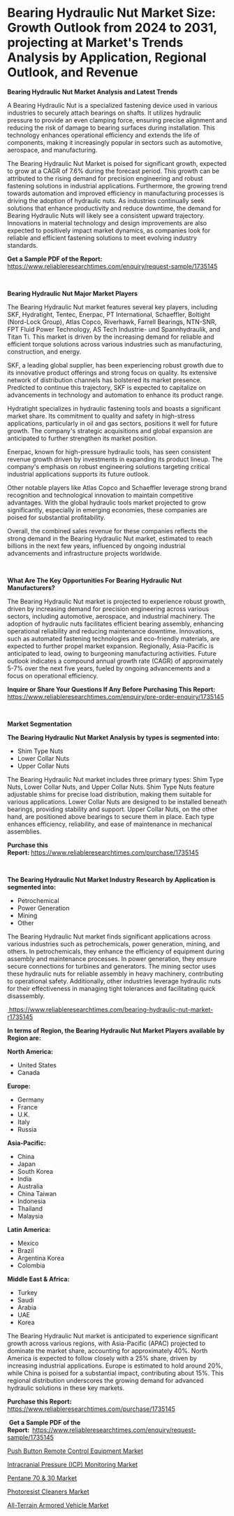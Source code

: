 <p><h1>Bearing Hydraulic Nut Market Size: Growth Outlook from 2024 to 2031, projecting at Market's Trends Analysis by Application, Regional Outlook, and Revenue</h1></p><p><strong>Bearing Hydraulic Nut Market Analysis and Latest Trends</strong></p>
<p><p>A Bearing Hydraulic Nut is a specialized fastening device used in various industries to securely attach bearings on shafts. It utilizes hydraulic pressure to provide an even clamping force, ensuring precise alignment and reducing the risk of damage to bearing surfaces during installation. This technology enhances operational efficiency and extends the life of components, making it increasingly popular in sectors such as automotive, aerospace, and manufacturing.</p><p>The Bearing Hydraulic Nut Market is poised for significant growth, expected to grow at a CAGR of 7.6% during the forecast period. This growth can be attributed to the rising demand for precision engineering and robust fastening solutions in industrial applications. Furthermore, the growing trend towards automation and improved efficiency in manufacturing processes is driving the adoption of hydraulic nuts. As industries continually seek solutions that enhance productivity and reduce downtime, the demand for Bearing Hydraulic Nuts will likely see a consistent upward trajectory. Innovations in material technology and design improvements are also expected to positively impact market dynamics, as companies look for reliable and efficient fastening solutions to meet evolving industry standards.</p></p>
<p><strong>Get a Sample PDF of the Report:&nbsp;</strong> <a href="https://www.reliableresearchtimes.com/enquiry/request-sample/1735145?utm_campaign=1266&utm_medium=2&utm_source=Github&utm_content=ia&utm_term=13102024&utm_id=bearing-hydraulic-nut">https://www.reliableresearchtimes.com/enquiry/request-sample/1735145</a></p>
<p>&nbsp;</p>
<p><strong>Bearing Hydraulic Nut Major Market Players</strong></p>
<p><p>The Bearing Hydraulic Nut market features several key players, including SKF, Hydratight, Tentec, Enerpac, PT International, Schaeffler, Boltight (Nord-Lock Group), Atlas Copco, Riverhawk, Farrell Bearings, NTN-SNR, FPT Fluid Power Technology, AS Tech Industrie- und Spannhydraulik, and Titan Ti. This market is driven by the increasing demand for reliable and efficient torque solutions across various industries such as manufacturing, construction, and energy.</p><p>SKF, a leading global supplier, has been experiencing robust growth due to its innovative product offerings and strong focus on quality. Its extensive network of distribution channels has bolstered its market presence. Predicted to continue this trajectory, SKF is expected to capitalize on advancements in technology and automation to enhance its product range.</p><p>Hydratight specializes in hydraulic fastening tools and boasts a significant market share. Its commitment to quality and safety in high-stress applications, particularly in oil and gas sectors, positions it well for future growth. The company's strategic acquisitions and global expansion are anticipated to further strengthen its market position.</p><p>Enerpac, known for high-pressure hydraulic tools, has seen consistent revenue growth driven by investments in expanding its product lineup. The company's emphasis on robust engineering solutions targeting critical industrial applications supports its future outlook.</p><p>Other notable players like Atlas Copco and Schaeffler leverage strong brand recognition and technological innovation to maintain competitive advantages. With the global hydraulic tools market projected to grow significantly, especially in emerging economies, these companies are poised for substantial profitability.</p><p>Overall, the combined sales revenue for these companies reflects the strong demand in the Bearing Hydraulic Nut market, estimated to reach billions in the next few years, influenced by ongoing industrial advancements and infrastructure projects worldwide.</p></p>
<p>&nbsp;</p>
<p><strong>What Are The Key Opportunities For Bearing Hydraulic Nut Manufacturers?</strong></p>
<p><p>The Bearing Hydraulic Nut market is projected to experience robust growth, driven by increasing demand for precision engineering across various sectors, including automotive, aerospace, and industrial machinery. The adoption of hydraulic nuts facilitates efficient bearing assembly, enhancing operational reliability and reducing maintenance downtime. Innovations, such as automated fastening technologies and eco-friendly materials, are expected to further propel market expansion. Regionally, Asia-Pacific is anticipated to lead, owing to burgeoning manufacturing activities. Future outlook indicates a compound annual growth rate (CAGR) of approximately 5-7% over the next five years, fueled by ongoing advancements and a focus on operational efficiency.</p></p>
<p><strong>Inquire or Share Your Questions If Any Before Purchasing This Report:</strong> <a href="https://www.reliableresearchtimes.com/enquiry/pre-order-enquiry/1735145?utm_campaign=1266&utm_medium=2&utm_source=Github&utm_content=ia&utm_term=13102024&utm_id=bearing-hydraulic-nut">https://www.reliableresearchtimes.com/enquiry/pre-order-enquiry/1735145</a></p>
<p>&nbsp;</p>
<p><strong>Market Segmentation</strong></p>
<p><strong>The Bearing Hydraulic Nut Market Analysis by types is segmented into:</strong></p>
<p><ul><li>Shim Type Nuts</li><li>Lower Collar Nuts</li><li>Upper Collar Nuts</li></ul></p>
<p><p>The Bearing Hydraulic Nut market includes three primary types: Shim Type Nuts, Lower Collar Nuts, and Upper Collar Nuts. Shim Type Nuts feature adjustable shims for precise load distribution, making them suitable for various applications. Lower Collar Nuts are designed to be installed beneath bearings, providing stability and support. Upper Collar Nuts, on the other hand, are positioned above bearings to secure them in place. Each type enhances efficiency, reliability, and ease of maintenance in mechanical assemblies.</p></p>
<p><strong>Purchase this Report:&nbsp;</strong><a href="https://www.reliableresearchtimes.com/purchase/1735145?utm_campaign=1266&utm_medium=2&utm_source=Github&utm_content=ia&utm_term=13102024&utm_id=bearing-hydraulic-nut">https://www.reliableresearchtimes.com/purchase/1735145</a></p>
<p>&nbsp;</p>
<p><strong>The Bearing Hydraulic Nut Market Industry Research by Application is segmented into:</strong></p>
<p><ul><li>Petrochemical</li><li>Power Generation</li><li>Mining</li><li>Other</li></ul></p>
<p><p>The Bearing Hydraulic Nut market finds significant applications across various industries such as petrochemicals, power generation, mining, and others. In petrochemicals, they enhance the efficiency of equipment during assembly and maintenance processes. In power generation, they ensure secure connections for turbines and generators. The mining sector uses these hydraulic nuts for reliable assembly in heavy machinery, contributing to operational safety. Additionally, other industries leverage hydraulic nuts for their effectiveness in managing tight tolerances and facilitating quick disassembly.</p></p>
<p><a href="https://www.reliableresearchtimes.com/bearing-hydraulic-nut-market-r1735145?utm_campaign=1266&utm_medium=2&utm_source=Github&utm_content=ia&utm_term=13102024&utm_id=bearing-hydraulic-nut">&nbsp;https://www.reliableresearchtimes.com/bearing-hydraulic-nut-market-r1735145</a></p>
<p><strong>In terms of Region, the Bearing Hydraulic Nut Market Players available by Region are:</strong></p>
<p>
    <p> <strong> North America: </strong>
        <ul>
            <li>United States</li>
            <li>Canada</li>
        </ul>
        </p> 
    <p> <strong> Europe: </strong>
        <ul>
            <li>Germany</li>
            <li>France</li>
            <li>U.K.</li>
            <li>Italy</li>
            <li>Russia</li>
        </ul>
        </p> 
    <p> <strong> Asia-Pacific: </strong>
        <ul>
            <li>China</li>
            <li>Japan</li>
            <li>South Korea</li>
            <li>India</li>
            <li>Australia</li>
            <li>China Taiwan</li>
            <li>Indonesia</li>
            <li>Thailand</li>
            <li>Malaysia</li>
        </ul>
        </p> 
    <p> <strong> Latin America: </strong>
        <ul>
            <li>Mexico</li>
            <li>Brazil</li>
            <li>Argentina Korea</li>
            <li>Colombia</li>
        </ul>
        </p> 
    <p> <strong> Middle East & Africa: </strong>
        <ul>
            <li>Turkey</li>
            <li>Saudi</li>
            <li>Arabia</li>
            <li>UAE</li>
            <li>Korea</li>
        </ul>
    </p>
    </p>
<p><p>The Bearing Hydraulic Nut market is anticipated to experience significant growth across various regions, with Asia-Pacific (APAC) projected to dominate the market share, accounting for approximately 40%. North America is expected to follow closely with a 25% share, driven by increasing industrial applications. Europe is estimated to hold around 20%, while China is poised for a substantial impact, contributing about 15%. This regional distribution underscores the growing demand for advanced hydraulic solutions in these key markets.</p></p>
<p><strong>Purchase this Report: </strong><a href="https://www.reliableresearchtimes.com/purchase/1735145?utm_campaign=1266&utm_medium=2&utm_source=Github&utm_content=ia&utm_term=13102024&utm_id=bearing-hydraulic-nut">https://www.reliableresearchtimes.com/purchase/1735145</a></p>
<p>&nbsp;<strong>Get a Sample PDF of the Report:&nbsp;&nbsp;</strong><a href="https://www.reliableresearchtimes.com/enquiry/request-sample/1735145?utm_campaign=1266&utm_medium=2&utm_source=Github&utm_content=ia&utm_term=13102024&utm_id=bearing-hydraulic-nut">https://www.reliableresearchtimes.com/enquiry/request-sample/1735145</a></p>
<p><strong></strong></p>
<p><p><a href="https://www.linkedin.com/pulse/global-perspectives-push-button-remote-control-equipment-9wbfc?utm_campaign=1266&utm_medium=2&utm_source=Github&utm_content=ia&utm_term=13102024&utm_id=bearing-hydraulic-nut">Push Button Remote Control Equipment Market</a></p><p><a href="https://www.linkedin.com/pulse/intracranial-pressure-icp-monitoring-market-global-regional-lacdc?utm_campaign=1266&utm_medium=2&utm_source=Github&utm_content=ia&utm_term=13102024&utm_id=bearing-hydraulic-nut">Intracranial Pressure (ICP) Monitoring Market</a></p><p><a href="https://www.linkedin.com/pulse/insights-pentane-70-30-market-share-competitive-landscape-period-ugabe?utm_campaign=1266&utm_medium=2&utm_source=Github&utm_content=ia&utm_term=13102024&utm_id=bearing-hydraulic-nut">Pentane 70 & 30 Market</a></p><p><a href="https://www.linkedin.com/pulse/future-trends-global-photoresist-cleaners-market-insights-analysis-eiwtc?utm_campaign=1266&utm_medium=2&utm_source=Github&utm_content=ia&utm_term=13102024&utm_id=bearing-hydraulic-nut">Photoresist Cleaners Market</a></p><p><a href="https://www.linkedin.com/pulse/strategic-forecast-all-terrain-armored-vehicle-market-growth-utw3e?utm_campaign=1266&utm_medium=2&utm_source=Github&utm_content=ia&utm_term=13102024&utm_id=bearing-hydraulic-nut">All-Terrain Armored Vehicle Market</a></p></p>